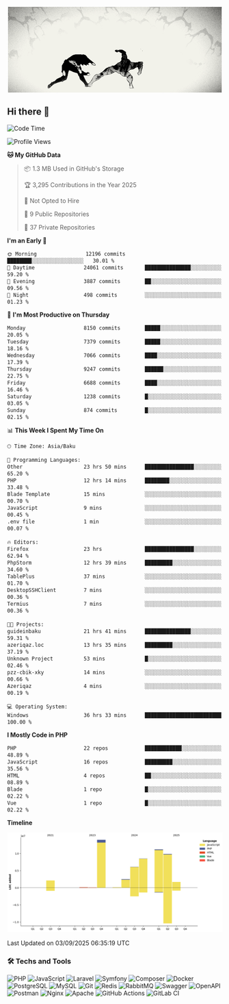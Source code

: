 <!--WALLPAPER-->
<p align='center'>
  <img src='assets/wallpapers/19.gif' alt='Banner'>
</p>
<!--/WALLPAPER-->

## Hi there 👋

<!--START_SECTION:waka-->
![Code Time](http://img.shields.io/badge/Code%20Time-217%20hrs%2047%20mins-blue)

![Profile Views](http://img.shields.io/badge/Profile%20Views-0-blue)

**🐱 My GitHub Data** 

> 📦 1.3 MB Used in GitHub's Storage 
 > 
> 🏆 3,295 Contributions in the Year 2025
 > 
> 🚫 Not Opted to Hire
 > 
> 📜 9 Public Repositories 
 > 
> 🔑 37 Private Repositories 
 > 
**I'm an Early 🐤** 

```text
🌞 Morning                12196 commits       ████████░░░░░░░░░░░░░░░░░   30.01 % 
🌆 Daytime                24061 commits       ███████████████░░░░░░░░░░   59.20 % 
🌃 Evening                3887 commits        ██░░░░░░░░░░░░░░░░░░░░░░░   09.56 % 
🌙 Night                  498 commits         ░░░░░░░░░░░░░░░░░░░░░░░░░   01.23 % 
```
📅 **I'm Most Productive on Thursday** 

```text
Monday                   8150 commits        █████░░░░░░░░░░░░░░░░░░░░   20.05 % 
Tuesday                  7379 commits        █████░░░░░░░░░░░░░░░░░░░░   18.16 % 
Wednesday                7066 commits        ████░░░░░░░░░░░░░░░░░░░░░   17.39 % 
Thursday                 9247 commits        ██████░░░░░░░░░░░░░░░░░░░   22.75 % 
Friday                   6688 commits        ████░░░░░░░░░░░░░░░░░░░░░   16.46 % 
Saturday                 1238 commits        █░░░░░░░░░░░░░░░░░░░░░░░░   03.05 % 
Sunday                   874 commits         █░░░░░░░░░░░░░░░░░░░░░░░░   02.15 % 
```


📊 **This Week I Spent My Time On** 

```text
🕑︎ Time Zone: Asia/Baku

💬 Programming Languages: 
Other                    23 hrs 50 mins      ████████████████░░░░░░░░░   65.20 % 
PHP                      12 hrs 14 mins      ████████░░░░░░░░░░░░░░░░░   33.48 % 
Blade Template           15 mins             ░░░░░░░░░░░░░░░░░░░░░░░░░   00.70 % 
JavaScript               9 mins              ░░░░░░░░░░░░░░░░░░░░░░░░░   00.45 % 
.env file                1 min               ░░░░░░░░░░░░░░░░░░░░░░░░░   00.07 % 

🔥 Editors: 
Firefox                  23 hrs              ████████████████░░░░░░░░░   62.94 % 
PhpStorm                 12 hrs 39 mins      █████████░░░░░░░░░░░░░░░░   34.60 % 
TablePlus                37 mins             ░░░░░░░░░░░░░░░░░░░░░░░░░   01.70 % 
DesktopSSHClient         7 mins              ░░░░░░░░░░░░░░░░░░░░░░░░░   00.36 % 
Termius                  7 mins              ░░░░░░░░░░░░░░░░░░░░░░░░░   00.36 % 

🐱‍💻 Projects: 
guideinbaku              21 hrs 41 mins      ███████████████░░░░░░░░░░   59.31 % 
azeriqaz.loc             13 hrs 35 mins      █████████░░░░░░░░░░░░░░░░   37.19 % 
Unknown Project          53 mins             █░░░░░░░░░░░░░░░░░░░░░░░░   02.46 % 
pzz-cbik-xky             14 mins             ░░░░░░░░░░░░░░░░░░░░░░░░░   00.66 % 
Azeriqaz                 4 mins              ░░░░░░░░░░░░░░░░░░░░░░░░░   00.19 % 

💻 Operating System: 
Windows                  36 hrs 33 mins      █████████████████████████   100.00 % 
```

**I Mostly Code in PHP** 

```text
PHP                      22 repos            ████████████░░░░░░░░░░░░░   48.89 % 
JavaScript               16 repos            █████████░░░░░░░░░░░░░░░░   35.56 % 
HTML                     4 repos             ██░░░░░░░░░░░░░░░░░░░░░░░   08.89 % 
Blade                    1 repo              █░░░░░░░░░░░░░░░░░░░░░░░░   02.22 % 
Vue                      1 repo              █░░░░░░░░░░░░░░░░░░░░░░░░   02.22 % 
```



**Timeline**

![Lines of Code chart](https://raw.githubusercontent.com/feridnesibzade/feridnesibzade/main/assets/bar_graph.png)


 Last Updated on 03/09/2025 06:35:19 UTC
<!--END_SECTION:waka-->

### 🛠️ Techs and Tools

![PHP](https://img.shields.io/badge/PHP-777BB4?style=for-the-badge&logo=php&logoColor=white)
![JavaScript](https://img.shields.io/badge/JavaScript-F7DF1E?style=for-the-badge&logo=javascript&logoColor=000)
![Laravel](https://img.shields.io/badge/Laravel-F55247?style=for-the-badge&logo=laravel&logoColor=white)
![Symfony](https://img.shields.io/badge/Symfony-000000?style=for-the-badge&logo=symfony&logoColor=white)
![Composer](https://img.shields.io/badge/Composer-885630?style=for-the-badge&logo=composer&logoColor=white)
![Docker](https://img.shields.io/badge/Docker-2496ED?style=for-the-badge&logo=docker&logoColor=white)
![PostgreSQL](https://img.shields.io/badge/PostgreSQL-4169E1?style=for-the-badge&logo=postgresql&logoColor=white)
![MySQL](https://img.shields.io/badge/MySQL-4479A1?style=for-the-badge&logo=mysql&logoColor=white)
![Git](https://img.shields.io/badge/Git-F05032?style=for-the-badge&logo=git&logoColor=white)
![Redis](https://img.shields.io/badge/Redis-DC382D?style=for-the-badge&logo=redis&logoColor=white)
![RabbitMQ](https://img.shields.io/badge/RabbitMQ-FF6600?style=for-the-badge&logo=rabbitmq&logoColor=white)
![Swagger](https://img.shields.io/badge/Swagger-85EA2D?style=for-the-badge&logo=swagger&logoColor=black)
![OpenAPI](https://img.shields.io/badge/OpenAPI-6BA539?style=for-the-badge&logo=openapiinitiative&logoColor=white)
![Postman](https://img.shields.io/badge/Postman-FF6C37?style=for-the-badge&logo=postman&logoColor=white)
![Nginx](https://img.shields.io/badge/Nginx-009639?style=for-the-badge&logo=nginx&logoColor=white)
![Apache](https://img.shields.io/badge/Apache-D22128?style=for-the-badge&logo=apache&logoColor=white)
![GitHub Actions](https://img.shields.io/badge/GitHub%20Actions-2088FF?style=for-the-badge&logo=githubactions&logoColor=white)
![GitLab CI](https://img.shields.io/badge/GitLab%20CI-FC6D26?style=for-the-badge&logo=gitlab&logoColor=white)

